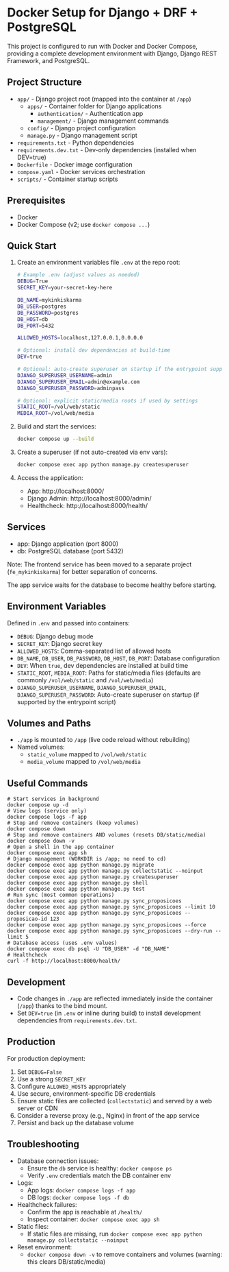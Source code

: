 # Docker Setup for Django + DRF + PostgreSQL

This project is configured to run with Docker and Docker Compose, providing a complete development environment with Django, Django REST Framework, and PostgreSQL.

## Project Structure

- `app/` - Django project root (mapped into the container at `/app`)
  - `apps/` - Container folder for Django applications
    - `authentication/` - Authentication app
    - `management/` - Django management commands
  - `config/` - Django project configuration
  - `manage.py` - Django management script
- `requirements.txt` - Python dependencies
- `requirements.dev.txt` - Dev-only dependencies (installed when DEV=true)
- `Dockerfile` - Docker image configuration
- `compose.yaml` - Docker services orchestration
- `scripts/` - Container startup scripts

## Prerequisites

- Docker
- Docker Compose (v2; use `docker compose ...`)

## Quick Start

1. Create an environment variables file `.env` at the repo root:
   ```bash
   # Example .env (adjust values as needed)
   DEBUG=True
   SECRET_KEY=your-secret-key-here

   DB_NAME=mykinkiskarma
   DB_USER=postgres
   DB_PASSWORD=postgres
   DB_HOST=db
   DB_PORT=5432

   ALLOWED_HOSTS=localhost,127.0.0.1,0.0.0.0

   # Optional: install dev dependencies at build-time
   DEV=true

   # Optional: auto-create superuser on startup if the entrypoint supports it
   DJANGO_SUPERUSER_USERNAME=admin
   DJANGO_SUPERUSER_EMAIL=admin@example.com
   DJANGO_SUPERUSER_PASSWORD=adminpass

   # Optional: explicit static/media roots if used by settings
   STATIC_ROOT=/vol/web/static
   MEDIA_ROOT=/vol/web/media
   ```

2. Build and start the services:
   ```bash
   docker compose up --build
   ```

3. Create a superuser (if not auto-created via env vars):
   ```bash
   docker compose exec app python manage.py createsuperuser
   ```

4. Access the application:
   - App: http://localhost:8000/
   - Django Admin: http://localhost:8000/admin/
   - Healthcheck: http://localhost:8000/health/

## Services

- app: Django application (port 8000)
- db: PostgreSQL database (port 5432)

Note: The frontend service has been moved to a separate project (`fe_mykinkiskarma`) for better separation of concerns.

The app service waits for the database to become healthy before starting.

## Environment Variables

Defined in `.env` and passed into containers:

- `DEBUG`: Django debug mode
- `SECRET_KEY`: Django secret key
- `ALLOWED_HOSTS`: Comma-separated list of allowed hosts
- `DB_NAME`, `DB_USER`, `DB_PASSWORD`, `DB_HOST`, `DB_PORT`: Database configuration
- `DEV`: When `true`, dev dependencies are installed at build time
- `STATIC_ROOT`, `MEDIA_ROOT`: Paths for static/media files (defaults are commonly `/vol/web/static` and `/vol/web/media`)
- `DJANGO_SUPERUSER_USERNAME`, `DJANGO_SUPERUSER_EMAIL`, `DJANGO_SUPERUSER_PASSWORD`: Auto-create superuser on startup (if supported by the entrypoint script)

## Volumes and Paths

- `./app` is mounted to `/app` (live code reload without rebuilding)
- Named volumes:
  - `static_volume` mapped to `/vol/web/static`
  - `media_volume` mapped to `/vol/web/media`

## Useful Commands
```aiignore
# Start services in background
docker compose up -d
# View logs (service only)
docker compose logs -f app
# Stop and remove containers (keep volumes)
docker compose down
# Stop and remove containers AND volumes (resets DB/static/media)
docker compose down -v
# Open a shell in the app container
docker compose exec app sh
# Django management (WORKDIR is /app; no need to cd)
docker compose exec app python manage.py migrate 
docker compose exec app python manage.py collectstatic --noinput 
docker compose exec app python manage.py createsuperuser 
docker compose exec app python manage.py shell 
docker compose exec app python manage.py test
# Run sync (most common operations)
docker compose exec app python manage.py sync_proposicoes 
docker compose exec app python manage.py sync_proposicoes --limit 10 
docker compose exec app python manage.py sync_proposicoes --proposicao-id 123 
docker compose exec app python manage.py sync_proposicoes --force 
docker compose exec app python manage.py sync_proposicoes --dry-run --limit 5
# Database access (uses .env values)
docker compose exec db psql -U "DB_USER" -d "DB_NAME"
# Healthcheck
curl -f http://localhost:8000/health/
```



## Development

- Code changes in `./app` are reflected immediately inside the container (`/app`) thanks to the bind mount.
- Set `DEV=true` (in `.env` or inline during build) to install development dependencies from `requirements.dev.txt`.

## Production

For production deployment:

1. Set `DEBUG=False`
2. Use a strong `SECRET_KEY`
3. Configure `ALLOWED_HOSTS` appropriately
4. Use secure, environment-specific DB credentials
5. Ensure static files are collected (`collectstatic`) and served by a web server or CDN
6. Consider a reverse proxy (e.g., Nginx) in front of the app service
7. Persist and back up the database volume

## Troubleshooting

- Database connection issues:
  - Ensure the `db` service is healthy: `docker compose ps`
  - Verify `.env` credentials match the DB container env
- Logs:
  - App logs: `docker compose logs -f app`
  - DB logs: `docker compose logs -f db`
- Healthcheck failures:
  - Confirm the app is reachable at `/health/`
  - Inspect container: `docker compose exec app sh`
- Static files:
  - If static files are missing, run `docker compose exec app python manage.py collectstatic --noinput`
- Reset environment:
  - `docker compose down -v` to remove containers and volumes (warning: this clears DB/static/media)